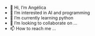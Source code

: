 - 👋 Hi, I’m Angélica
- 👀 I’m interested in AI and programming
- 🌱 I’m currently learning python
- 💞️ I’m looking to collaborate on ...
- 📫 How to reach me ...

<!---
AngelicaGuaman/AngelicaGuaman is a ✨ special ✨ repository because its `README.md` (this file) appears on your GitHub profile.
You can click the Preview link to take a look at your changes.
--->
